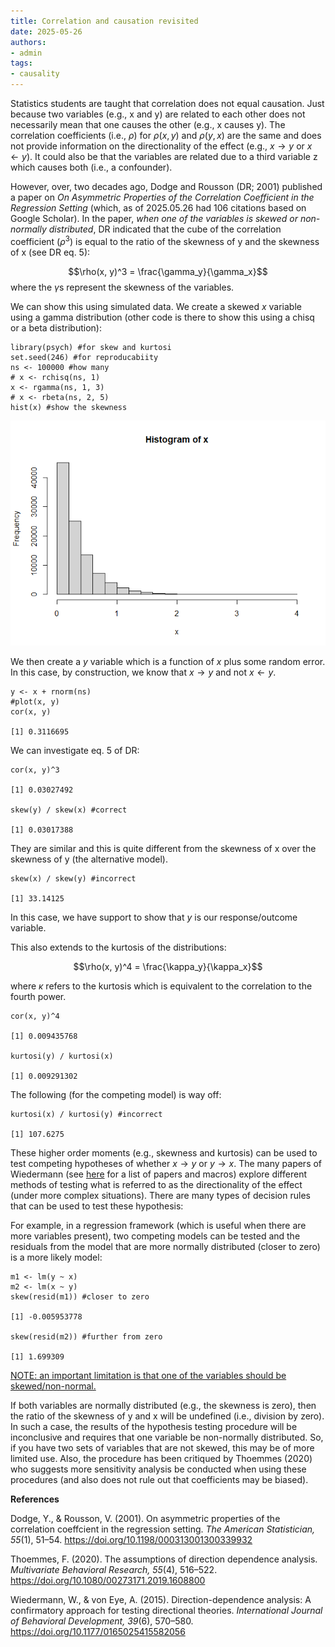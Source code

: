 ```yaml
---
title: Correlation and causation revisited
date: 2025-05-26
authors:
- admin
tags:
- causality
---
```


Statistics students are taught that correlation does not equal
causation. Just because two variables (e.g., x and y) are related to
each other does not necessarily mean that one causes the other (e.g., x
causes y). The correlation coefficients (i.e., *ρ*) for *ρ*(*x*, *y*)
and *ρ*(*y*, *x*) are the same and does not provide information on the
directionality of the effect (e.g., *x* → *y* or *x* ← *y*). It could
also be that the variables are related due to a third variable z which
causes both (i.e., a confounder).

However, over, two decades ago, Dodge and Rousson (DR; 2001) published a
paper on *On Asymmetric Properties of the Correlation Coefficient in the
Regression Setting* (which, as of 2025.05.26 had 106 citations based on Google Scholar). In the
paper, *when one of the variables is skewed or non-normally
distributed*, DR indicated that the cube of the correlation coefficient
(*ρ*<sup>3</sup>) is equal to the ratio of the skewness of y and the
skewness of x (see DR eq. 5):

$$\rho(x, y)^3 = \frac{\gamma_y}{\gamma_x}$$
where the $\gamma$s represent the skewness of the variables. 

We can show this
using simulated data. We create a skewed *x* variable using a gamma
distribution (other code is there to show this using a chisq or a beta
distribution):

    library(psych) #for skew and kurtosi
    set.seed(246) #for reproducabiity
    ns <- 100000 #how many
    # x <- rchisq(ns, 1)
    x <- rgamma(ns, 1, 3)
    # x <- rbeta(ns, 2, 5)
    hist(x) #show the skewness

![hist](unnamed-chunk-1-1.png)

We then create a *y* variable which is a function of *x* plus some
random error. In this case, by construction, we know that *x* → *y* and
not *x* ← *y*.

    y <- x + rnorm(ns)
    #plot(x, y)
    cor(x, y)

    [1] 0.3116695

We can investigate eq. 5 of DR:

    cor(x, y)^3

    [1] 0.03027492

    skew(y) / skew(x) #correct

    [1] 0.03017388

They are similar and this is quite different from the skewness of x over
the skewness of y (the alternative model).

    skew(x) / skew(y) #incorrect

    [1] 33.14125

In this case, we have support to show that *y* is our response/outcome variable.

This also extends to the kurtosis of the distributions:

$$\rho(x, y)^4 = \frac{\kappa_y}{\kappa_x}$$

where *κ* refers to the kurtosis which is equivalent to the correlation
to the fourth power.

    cor(x, y)^4

    [1] 0.009435768

    kurtosi(y) / kurtosi(x)

    [1] 0.009291302

The following (for the competing model) is way off:

    kurtosi(x) / kurtosi(y) #incorrect

    [1] 107.6275

These higher order moments (e.g., skewness and kurtosis) can be used to
test competing hypotheses of whether *x* → *y* or *y* → *x*. The many
papers of Wiedermann (see [here](https://www.ddaproject.com/) for a list
of papers and macros) explore different methods of testing what is
referred to as the directionality of the effect (under more complex
situations). There are many types of decision rules that can be used to
test these hypothesis:

For example, in a regression framework (which is useful when there are
more variables present), two competing models can be tested and the
residuals from the model that are more normally distributed (closer to
zero) is a more likely model:

    m1 <- lm(y ~ x)
    m2 <- lm(x ~ y)
    skew(resid(m1)) #closer to zero

    [1] -0.005953778

    skew(resid(m2)) #further from zero

    [1] 1.699309

<ins>
NOTE: an important limitation is that one of the variables
should be skewed/non-normal.
</ins>

If both variables are normally distributed (e.g., the skewness is zero),
then the ratio of the skewness of y and x will be undefined (i.e.,
division by zero). In such a case, the results of the hypothesis testing
procedure will be inconclusive and requires that one variable be
non-normally distributed. So, if you have two sets of variables that are
not skewed, this may be of more limited use. Also, the procedure has
been critiqued by Thoemmes (2020) who suggests more sensitivity analysis
be conducted when using these procedures (and also does not rule out
that coefficients may be biased).

**References**

Dodge, Y., & Rousson, V. (2001). On asymmetric properties of the
correlation coeffcient in the regression setting. *The American
Statistician, 55*(1), 51–54.
<https://doi.org/10.1198/000313001300339932>

Thoemmes, F. (2020). The assumptions of direction dependence analysis.
*Multivariate Behavioral Research, 55*(4), 516–522.
<https://doi.org/10.1080/00273171.2019.1608800>

Wiedermann, W., & von Eye, A. (2015). Direction-dependence analysis: A
confirmatory approach for testing directional theories. *International
Journal of Behavioral Development, 39*(6), 570–580.
<https://doi.org/10.1177/0165025415582056>
